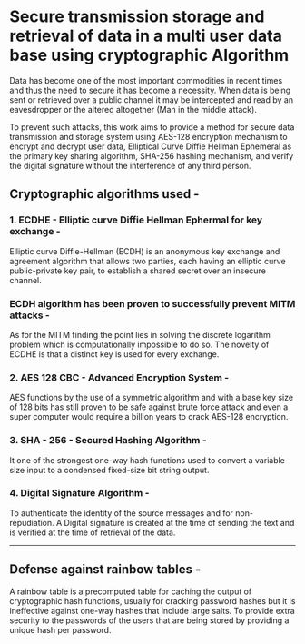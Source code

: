 # Secure transmission storage and retrieval of data in a multi user data base using cryptographic Algorithm

Data has become one of the most important commodities in recent times and thus the need to secure it has become a necessity. When data is being sent or retrieved over a public channel it may be intercepted and read by an eavesdropper or the altered altogether (Man in the middle attack).

To prevent such attacks, this work aims to provide a method for secure data transmission and storage system using AES-128 encryption mechanism to encrypt and decrypt user data, Elliptical Curve Diffie Hellman Ephemeral as the primary key sharing algorithm, SHA-256 hashing mechanism, and verify the digital signature without the interference of any third person.

 ## Cryptographic algorithms used - 
 ### 1. ECDHE - Elliptic curve Diffie Hellman Ephermal for key exchange - 
 Elliptic curve Diffie-Hellman (ECDH) is an anonymous key exchange and agreement algorithm that allows two parties, each having an elliptic curve public-private key pair, to establish a shared secret over an insecure channel.
 ### ECDH algorithm has been proven to successfully prevent MITM attacks -
 As for the MITM finding the point lies in solving the discrete logarithm problem which is computationally impossible to do so. 
 The novelty of ECDHE is that a distinct key is used for every exchange.
 
 ### 2. AES 128 CBC - Advanced Encryption System - 
 AES functions by the use of a symmetric algorithm and with a base key size of 128 bits has still proven to be safe against brute force attack and even a super computer would require a billion years to crack AES-128 encryption.
 
 ### 3. SHA - 256 - Secured Hashing Algorithm -  
 It one of the strongest one-way hash functions used to convert a variable size input to a condensed fixed-size bit string output. 
 
 ### 4. Digital Signature Algorithm - 
 To authenticate the identity of the source messages and for non-repudiation.
 A Digital signature is created at the time of sending the text and is verified at the time of retrieval of the data.
 
 <hr>
 
 ## Defense against rainbow tables -
 A rainbow table is a precomputed table for caching the output of cryptographic hash functions, usually for cracking password hashes but it is ineffective against one-way hashes that include large salts.
 To provide extra security to the passwords of the users that are being stored by providing a unique hash per password.
 
